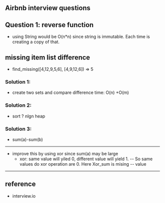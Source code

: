 ## Airbnb interview questions

## Question 1: reverse function
- using String would be O(n*n) since string is immutable. Each time is creating a copy of that.

## missing item list difference
- find_missing([4,12,9,5,6], [4,9,12,6]) => 5
### Solution 1:
- create two sets and compare difference time: O(n) +O(m)

### Solution 2:
- sort ? nlgn heap

### Solution 3:
- sum(a)-sum(b) 
-----------------------------------------------------------------
- improve this by using xor since sum(a) may be large
  - xor: same value will yiled 0, different value will yield 1. 
-- So same values do xor operation are 0. Here Xor_sum is mising 
-- value
-----------------------------------------------------------------

## reference
- interview.io
